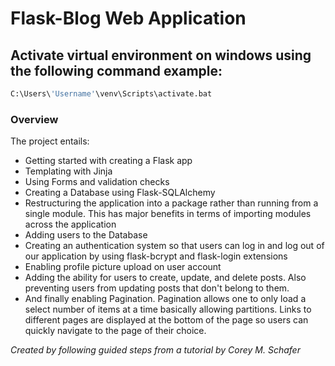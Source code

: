 # Flask-Blog Web Application
## Activate virtual environment on windows using the following command example:
```python
C:\Users\'Username'\venv\Scripts\activate.bat
```
### Overview
The project entails:
* Getting started with creating a Flask app
* Templating with Jinja
* Using Forms and validation checks
* Creating a Database using  Flask-SQLAlchemy
* Restructuring the application into a package rather than running from a single module. This has major benefits in terms of importing modules across the application
* Adding users to the Database
* Creating an authentication system so that users can log in and log out of our application by using flask-bcrypt and flask-login extensions
* Enabling profile picture upload on user account
* Adding the ability for users to create, update, and delete posts. Also preventing users from updating posts that don't belong to them.
* And finally enabling Pagination. Pagination allows one to only load a select number of items at a time basically allowing partitions. Links to different pages are displayed at the bottom of the page so users can quickly navigate to the page of their choice. 

*Created by following guided steps from a tutorial by Corey M. Schafer*


